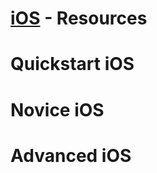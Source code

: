 [iOS](https://developer.apple.com/technologies/ios/) - Resources
==================================================

Quickstart iOS
==================================================

Novice iOS
==================================================

Advanced iOS
==================================================
